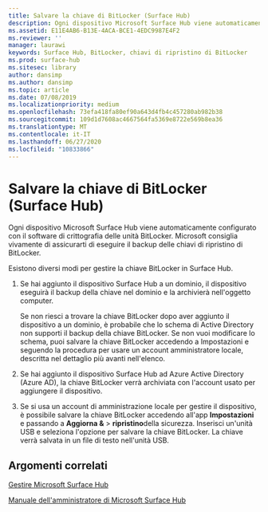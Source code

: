 ```yaml
---
title: Salvare la chiave di BitLocker (Surface Hub)
description: Ogni dispositivo Microsoft Surface Hub viene automaticamente configurato con il software di crittografia delle unità BitLocker. Microsoft consiglia vivamente di assicurarti di eseguire il backup delle chiavi di ripristino di BitLocker.
ms.assetid: E11E4AB6-B13E-4ACA-BCE1-4EDC9987E4F2
ms.reviewer: ''
manager: laurawi
keywords: Surface Hub, BitLocker, chiavi di ripristino di BitLocker
ms.prod: surface-hub
ms.sitesec: library
author: dansimp
ms.author: dansimp
ms.topic: article
ms.date: 07/08/2019
ms.localizationpriority: medium
ms.openlocfilehash: 73efa418fa80ef90a643d4fb4c457280ab982b38
ms.sourcegitcommit: 109d1d7608ac4667564fa5369e8722e569b8ea36
ms.translationtype: MT
ms.contentlocale: it-IT
ms.lasthandoff: 06/27/2020
ms.locfileid: "10833866"
---
```

# Salvare la chiave di BitLocker (Surface Hub)


Ogni dispositivo Microsoft Surface Hub viene automaticamente configurato con il software di crittografia delle unità BitLocker. Microsoft consiglia vivamente di assicurarti di eseguire il backup delle chiavi di ripristino di BitLocker.

Esistono diversi modi per gestire la chiave BitLocker in Surface Hub.

1.  Se hai aggiunto il dispositivo Surface Hub a un dominio, il dispositivo eseguirà il backup della chiave nel dominio e la archivierà nell'oggetto computer.

    Se non riesci a trovare la chiave BitLocker dopo aver aggiunto il dispositivo a un dominio, è probabile che lo schema di Active Directory non supporti il backup della chiave BitLocker. Se non vuoi modificare lo schema, puoi salvare la chiave BitLocker accedendo a Impostazioni e seguendo la procedura per usare un account amministratore locale, descritta nel dettaglio più avanti nell'elenco.

2.  Se hai aggiunto il dispositivo Surface Hub ad Azure Active Directory (Azure AD), la chiave BitLocker verrà archiviata con l'account usato per aggiungere il dispositivo.

3.  Se si usa un account di amministrazione locale per gestire il dispositivo, è possibile salvare la chiave BitLocker accedendo all'app **Impostazioni** e passando a **Aggiorna &** &gt; **ripristino**della sicurezza. Inserisci un'unità USB e seleziona l'opzione per salvare la chiave BitLocker. La chiave verrà salvata in un file di testo nell'unità USB.


##  <a name="related-topics"></a>Argomenti correlati

[Gestire Microsoft Surface Hub](manage-surface-hub.md)

[Manuale dell'amministratore di Microsoft Surface Hub](surface-hub-administrators-guide.md)

 

 





